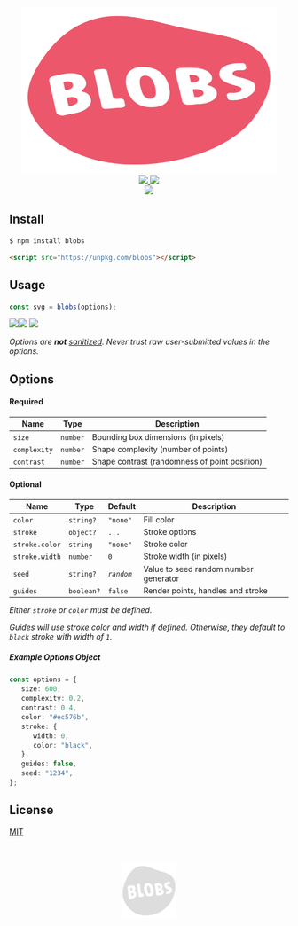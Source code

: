 <p align="center">
    <a href="https://blobs.dev">
        <img width="460" height="300" src="./assets/logo-color.svg?sanitize=true">
    </a>
    <br>
    <a href="https://www.npmjs.com/package/blobs">
        <img src="https://img.shields.io/npm/v/blobs.svg">
    </a>
    <a href="https://bundlephobia.com/result?p=blobs">
        <img src="https://img.shields.io/bundlephobia/minzip/blobs.svg">
    </a>
    <br>
    <a href="https://blobs.dev">
        <img src="https://svgsaur.us/?c=0366d6&t=PLAYGROUND&o=b&s=23&w=170&y=38&h=46" />
    </a>
</p>

## Install

```shell
$ npm install blobs
```

```html
<script src="https://unpkg.com/blobs"></script>
```

## Usage

```typescript
const svg = blobs(options);
```

![](https://svgsaur.us?t=&w=5&h=32&b=fdcc56)![](https://svgsaur.us/?t=WARNING&w=103&h=32&s=16&y=21&x=12&b=feefcd&f=arial&o=b) ![](https://svgsaur.us?t=&w=1&h=48&)

_Options are **not** [sanitized](https://en.wikipedia.org/wiki/HTML_sanitization). Never trust raw user-submitted values in the options._

## Options

#### Required

Name           | Type       | Description
-------------- | ---------- | ---------------------------------------------
`size`         | `number`   | Bounding box dimensions (in pixels)
`complexity`   | `number`   | Shape complexity (number of points)
`contrast`     | `number`   | Shape contrast (randomness of point position)


#### Optional

Name           | Type       | Default    | Description
-------------- | ---------- | ---------- | -------------------------------------
`color`        | `string?`  | `"none"`   | Fill color
`stroke`       | `object?`  | `...`      | Stroke options
`stroke.color` | `string`   | `"none"`   | Stroke color
`stroke.width` | `number`   | `0`        | Stroke width (in pixels)
`seed`         | `string?`  | _`random`_ | Value to seed random number generator
`guides`       | `boolean?` | `false`    | Render points, handles and stroke

_Either `stroke` or `color` must be defined._

_Guides will use stroke color and width if defined. Otherwise, they default to `black` stroke with width of `1`._

##### Example Options Object

```typescript
const options = {
   size: 600,
   complexity: 0.2,
   contrast: 0.4,
   color: "#ec576b",
   stroke: {
      width: 0,
      color: "black",
   },
   guides: false,
   seed: "1234",
};
```

## License

[MIT](./LICENSE)

<p align="center">
    <br><br>
    <img width="100" src="./assets/logo-grey.svg?sanitize=true" />
</p>
